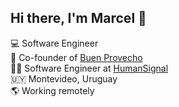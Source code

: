 ## Hi there, I'm Marcel 👋

💻 Software Engineer\
🍏 Co-founder of [Buen Provecho](https://www.buenprovechoapp.com/)\
👨‍💻 Software Engineer at [HumanSignal](https://humansignal.com/)\
🇺🇾 Montevideo, Uruguay\
🌎 Working remotely

<!--
**mcanu/mcanu** is a ✨ _special_ ✨ repository because its `README.md` (this file) appears on your GitHub profile.

Here are some ideas to get you started:

- 🔭 I’m currently working on ...
- 🌱 I’m currently learning ...
- 👯 I’m looking to collaborate on ...
- 🤔 I’m looking for help with ...
- 💬 Ask me about ...
- 📫 How to reach me: ...
- 😄 Pronouns: ...
- ⚡ Fun fact: ...
-->
